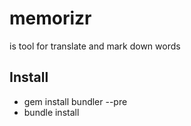 # memorizr
is tool for translate and mark down words

## Install
 * gem install bundler --pre
 * bundle install

